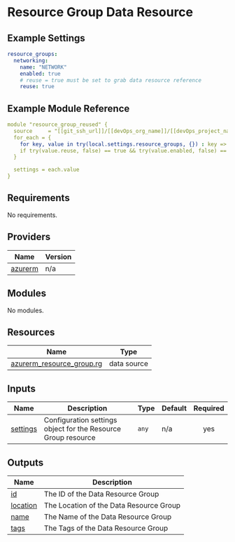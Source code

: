 # Resource Group Data Resource

## Example Settings
```yaml
resource_groups:
  networking:
    name: "NETWORK"
    enabled: true
    # reuse = true must be set to grab data resource reference
    reuse: true
```

## Example Module Reference

```yaml
module "resource_group_reused" {
  source     = "[[git_ssh_url]]/[[devOps_org_name]]/[[devOps_project_name]]/[[devOps_repo_name]]//modules/resource_group_reused"
  for_each = {
    for key, value in try(local.settings.resource_groups, {}) : key => value
    if try(value.reuse, false) == true && try(value.enabled, false) == true
  }

  settings = each.value
}
```

<!-- BEGIN_TF_DOCS -->
## Requirements

No requirements.

## Providers

| Name | Version |
|------|---------|
| <a name="provider_azurerm"></a> [azurerm](#provider\_azurerm) | n/a |

## Modules

No modules.

## Resources

| Name | Type |
|------|------|
| [azurerm_resource_group.rg](https://registry.terraform.io/providers/hashicorp/azurerm/latest/docs/data-sources/resource_group) | data source |

## Inputs

| Name | Description | Type | Default | Required |
|------|-------------|------|---------|:--------:|
| <a name="input_settings"></a> [settings](#input\_settings) | Configuration settings object for the Resource Group resource | `any` | n/a | yes |

## Outputs

| Name | Description |
|------|-------------|
| <a name="output_id"></a> [id](#output\_id) | The ID of the Data Resource Group |
| <a name="output_location"></a> [location](#output\_location) | The Location of the Data Resource Group |
| <a name="output_name"></a> [name](#output\_name) | The Name of the Data Resource Group |
| <a name="output_tags"></a> [tags](#output\_tags) | The Tags of the Data Resource Group |
<!-- END_TF_DOCS -->